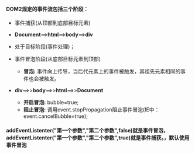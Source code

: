 #### DOM2规定的事件流包括三个阶段：
- 事件捕获(从顶部到底部目标元素)
- **Document**\==>**html**\==>**body**\==>**div**
- 处于目标阶段(事件处理)；

- 事件冒泡阶段(从底部目标元素到顶部)
    - **冒泡:** 事件向上传导，当后代元素上的事件被触发，其祖先元素相同的事件也会被触发。
- **div**\==>>**body**\==>>**html**==>>**Document**
    - **开启冒泡:** bubble=true;
    - **阻止冒泡:** 调用event.stopPropagation阻止事件冒泡(IE中：event.cancelBubble=true);

#### addEventListenter("第一个参数","第二个参数",false)就是事件冒泡，addEventListenter("第一个参数","第二个参数",true)就是事件捕获。，默认使用事件冒泡